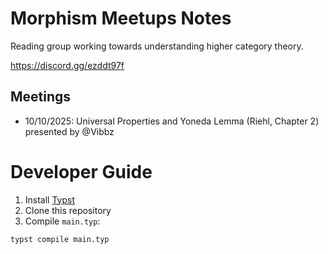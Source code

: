 # Morphism Meetups Notes

Reading group working towards understanding higher category theory.

https://discord.gg/ezddt97f

## Meetings

- 10/10/2025: Universal Properties and Yoneda Lemma (Riehl, Chapter 2) presented by @Vibbz

# Developer Guide

1. Install [Typst](https://typst.app/)
2. Clone this repository
3. Compile `main.typ`:
```bash
typst compile main.typ
```

